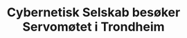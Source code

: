 ---
title: Cybernetisk Selskab besøker Servomøtet i Trondheim
short: CYB besøker Servomøtet
tags: cyb, minor
year: 1989
sources:
  - https://github.com/cybernetisk/cyb50-hefte CYB50 Jubileumsbok
view: none
---